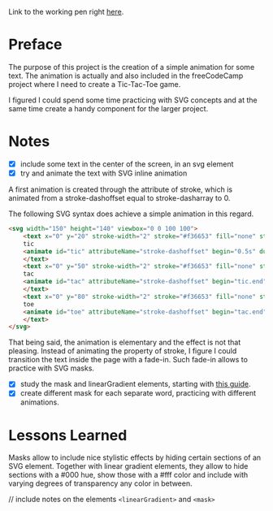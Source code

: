 Link to the working pen right [here](https://codepen.io/borntofrappe/full/vjrRvO/).

# Preface 

The purpose of this project is the creation of a simple animation for some text. The animation is actually and also included in the freeCodeCamp project where I need to create a Tic-Tac-Toe game.

I figured I could spend some time practicing with SVG concepts and at the same time create a handy component for the larger project.

# Notes

- [x] include some text in the center of the screen, in an svg element
- [x] try and animate the text with SVG inline animation

A first animation is created through the attribute of stroke, which is animated from a stroke-dashoffset equal to stroke-dasharray to 0. 

The following SVG syntax does achieve a simple animation in this regard.

```HTML
<svg width="150" height="140" viewbox="0 0 100 100">
    <text x="0" y="20" stroke-width="2" stroke="#f36653" fill="none" stroke-dasharray="100" stroke-dashoffset="100">
    tic
    <animate id="tic" attributeName="stroke-dashoffset" begin="0.5s" dur="1s" to="0" fill="freeze"/>
    </text>
    <text x="0" y="50" stroke-width="2" stroke="#f36653" fill="none" stroke-dasharray="100" stroke-dashoffset="100">
    tac
    <animate id="tac" attributeName="stroke-dashoffset" begin="tic.end" dur="0.75s" to="0" fill="freeze"/>
    </text>
    <text x="0" y="80" stroke-width="2" stroke="#f36653" fill="none" stroke-dasharray="100" stroke-dashoffset="100">
    toe
    <animate id="toe" attributeName="stroke-dashoffset" begin="tac.end" dur="0.5s" to="0" fill="freeze"/>        
    </text>
</svg>
```

That being said, the animation is elementary and the effect is not that pleasing. Instead of animating the property of stroke, I figure I could transition the text inside the page with a fade-in. Such fade-in allows to practice with SVG masks.

- [x] study the mask and linearGradient elements, starting with [this guide](https://developer.mozilla.org/en-US/docs/Web/SVG/Tutorial/Clipping_and_masking). 
- [x] create different mask for each separate word, practicing with different animations.

# Lessons Learned

Masks allow to include nice stylistic effects by hiding certain sections of an SVG element. Together with linear gradient elements, they allow to hide sections with a #000 hue, show those with a #fff color and include with varying degrees of transparency any color in between.

// include notes on the elements `<linearGradient>` and `<mask>` 
